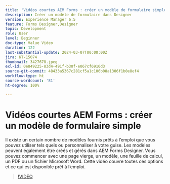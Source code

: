 ```yaml
---
title: 'Vidéos courtes AEM Forms : créer un modèle de formulaire simple PDF'
description: Créer un modèle de formulaire dans Designer
version: Experience Manager 6.5
feature: Forms Designer,Designer
topic: Development
role: User
level: Beginner
doc-type: Value Video
duration: 122
last-substantial-update: 2024-03-07T00:00:00Z
jira: KT-15074
thumbnail: 3427678.jpeg
exl-id: 0e849225-83d4-491f-b30f-e067cf6910d3
source-git-commit: 48433a5367c281cf5a1c106b08a1306f1b0e8ef4
workflow-type: ht
source-wordcount: '81'
ht-degree: 100%

---
```


# Vidéos courtes AEM Forms : créer un modèle de formulaire simple

Il existe un certain nombre de modèles fournis prêts à l’emploi que vous pouvez utiliser tels quels ou personnaliser à votre guise. Les modèles peuvent également être créés et gérés dans AEM Forms Designer. Vous pouvez commencer avec une page vierge, un modèle, une feuille de calcul, un PDF ou un fichier Microsoft Word. Cette vidéo couvre toutes ces options et ce qui est disponible prêt à l’emploi.

>[!VIDEO](https://video.tv.adobe.com/v/3427678/?learn=on)
